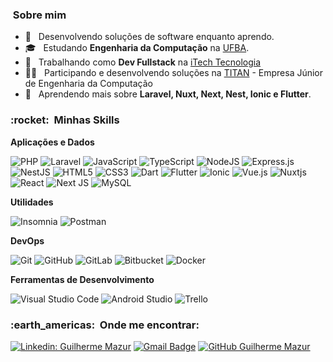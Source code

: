 <h3> &nbsp;Sobre mim </h3>

- 🤔 &nbsp; Desenvolvendo soluções de software enquanto aprendo.
- 🎓 &nbsp; Estudando **Engenharia da Computação** na <a href="https://www.ufba.br">UFBA</a>.
- 💼 &nbsp; Trabalhando como **Dev Fullstack** na <a href="https://www.itech.net.br">iTech Tecnologia</a>
- 👨‍💻 &nbsp; Participando e desenvolvendo soluções na <a href="https://titanci.com.br">TITAN</a> - Empresa Júnior de Engenharia da Computação
- 🌱 &nbsp; Aprendendo mais sobre **Laravel, Nuxt, Next, Nest, Ionic e Flutter**.

<h3> :rocket: &nbsp;Minhas Skills </h3>

**Aplicações e Dados**

  ![PHP](https://img.shields.io/badge/php-%23777BB4.svg?style=for-the-badge&logo=php&logoColor=white)
  ![Laravel](https://img.shields.io/badge/laravel-%23FF2D20.svg?style=for-the-badge&logo=laravel&logoColor=white)
  ![JavaScript](https://img.shields.io/badge/javascript-%23323330.svg?style=for-the-badge&logo=javascript&logoColor=%23F7DF1E)
  ![TypeScript](https://img.shields.io/badge/typescript-%23007ACC.svg?style=for-the-badge&logo=typescript&logoColor=white)
  ![NodeJS](https://img.shields.io/badge/node.js-6DA55F?style=for-the-badge&logo=node.js&logoColor=white)
  ![Express.js](https://img.shields.io/badge/express.js-%23404d59.svg?style=for-the-badge&logo=express&logoColor=%2361DAFB)
  ![NestJS](https://img.shields.io/badge/nestjs-%23E0234E.svg?style=for-the-badge&logo=nestjs&logoColor=white)
  ![HTML5](https://img.shields.io/badge/html5-%23E34F26.svg?style=for-the-badge&logo=html5&logoColor=white)
  ![CSS3](https://img.shields.io/badge/css3-%231572B6.svg?style=for-the-badge&logo=css3&logoColor=white)
  ![Dart](https://img.shields.io/badge/dart-%230175C2.svg?style=for-the-badge&logo=dart&logoColor=white)
  ![Flutter](https://img.shields.io/badge/Flutter-%2302569B.svg?style=for-the-badge&logo=Flutter&logoColor=white)
  ![Ionic](https://img.shields.io/badge/Ionic-%233880FF.svg?style=for-the-badge&logo=Ionic&logoColor=white)
  ![Vue.js](https://img.shields.io/badge/vuejs-%2335495e.svg?style=for-the-badge&logo=vuedotjs&logoColor=%234FC08D)
  ![Nuxtjs](https://img.shields.io/badge/Nuxt-002E3B?style=for-the-badge&logo=nuxtdotjs&logoColor=#00DC82)
  ![React](https://img.shields.io/badge/react-%2320232a.svg?style=for-the-badge&logo=react&logoColor=%2361DAFB)
  ![Next JS](https://img.shields.io/badge/Next-black?style=for-the-badge&logo=next.js&logoColor=white)
  ![MySQL](https://img.shields.io/badge/mysql-%2300f.svg?style=for-the-badge&logo=mysql&logoColor=white)

**Utilidades**

  ![Insomnia](https://img.shields.io/badge/Insomnia-black?style=for-the-badge&logo=insomnia&logoColor=5849BE)
  ![Postman](https://img.shields.io/badge/Postman-FF6C37?style=for-the-badge&logo=postman&logoColor=white)

**DevOps**

  ![Git](https://img.shields.io/badge/git-%23F05033.svg?style=for-the-badge&logo=git&logoColor=white)
  ![GitHub](https://img.shields.io/badge/github-%23121011.svg?style=for-the-badge&logo=github&logoColor=white)
  ![GitLab](https://img.shields.io/badge/gitlab-%23181717.svg?style=for-the-badge&logo=gitlab&logoColor=white)
  ![Bitbucket](https://img.shields.io/badge/bitbucket-%230047B3.svg?style=for-the-badge&logo=bitbucket&logoColor=white)
  ![Docker](https://img.shields.io/badge/docker-%230db7ed.svg?style=for-the-badge&logo=docker&logoColor=white)

**Ferramentas de Desenvolvimento**

![Visual Studio Code](https://img.shields.io/badge/Visual%20Studio%20Code-0078d7.svg?style=for-the-badge&logo=visual-studio-code&logoColor=white)
![Android Studio](https://img.shields.io/badge/Android%20Studio-3DDC84.svg?style=for-the-badge&logo=android-studio&logoColor=white)
![Trello](https://img.shields.io/badge/Trello-%23026AA7.svg?style=for-the-badge&logo=Trello&logoColor=white)


<h3> :earth_americas: &nbsp;Onde me encontrar: </h3> 

[![Linkedin: Guilherme Mazur](https://img.shields.io/badge/-guilhermemazur-blue?style=flat-square&logo=Linkedin&logoColor=white&link=https://www.linkedin.com/in/guilhermemazur/)](https://www.linkedin.com/in/guilhermemazur/)
[![Gmail Badge](https://img.shields.io/badge/-guilhermemazurf@gmail.com-006bed?style=flat-square&logo=Gmail&logoColor=white&link=mailto:guilhermemazurf@gmail.com)](mailto:guilhermemazurf@gmail.com)
[![GitHub Guilherme Mazur]( https://img.shields.io/github/followers/GuiMazur?label=follow&style=social)](https://github.com/GuiMazur)
